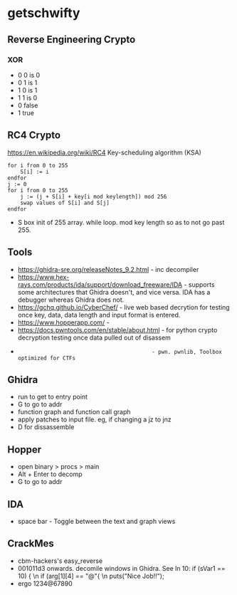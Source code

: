 # getschwifty





## Reverse Engineering Crypto

### XOR
- 0 0 is 0
- 0 1 is 1
- 1 0 is 1
- 1 1 is 0
- 0 false
- 1 true

## RC4 Crypto
https://en.wikipedia.org/wiki/RC4
Key-scheduling algorithm (KSA)
```
for i from 0 to 255
    S[i] := i
endfor
j := 0
for i from 0 to 255
    j := (j + S[i] + key[i mod keylength]) mod 256
    swap values of S[i] and S[j]
endfor
```
- S box init of 255 array. while loop. mod key length so as to not go past 255.







## Tools

- https://ghidra-sre.org/releaseNotes_9.2.html - inc decompiler
- https://www.hex-rays.com/products/ida/support/download_freeware/IDA - supports some architectures that Ghidra doesn't, and vice versa. IDA has a debugger whereas Ghidra does not.
- https://gchq.github.io/CyberChef/ - live web based decrytion for testing once key, data, data length and input format is entered.
- https://www.hopperapp.com/ - 
- https://docs.pwntools.com/en/stable/about.html - for python crypto decryption testing once data pulled out of disassem
-                                               - pwn. pwnlib, Toolbox optimized for CTFs
                                               




## Ghidra
- run to get to entry point
- G to go to addr
- function graph and function call graph
- apply patches to input file. eg, if changing a jz to jnz
- D for dissassemble





## Hopper
- open binary > procs > main
- Alt + Enter to decomp
- G to go to addr





## IDA 
- space bar - Toggle between the text and graph views





## CrackMes

- cbm-hackers's easy_reverse
- 001011d3 onwards. decomile windows in Ghidra. See ln 10: if (sVar1 == 10) { \n if (arg[1][4] == "@"{ \n puts("Nice Job!!");
- ergo 1234@67890
